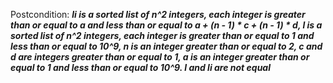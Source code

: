 Postcondition: ***li is a sorted list of n^2 integers, each integer is greater than or equal to a and less than or equal to a + (n - 1) * c + (n - 1) * d, l is a sorted list of n^2 integers, each integer is greater than or equal to 1 and less than or equal to 10^9, n is an integer greater than or equal to 2, c and d are integers greater than or equal to 1, a is an integer greater than or equal to 1 and less than or equal to 10^9. l and li are not equal***